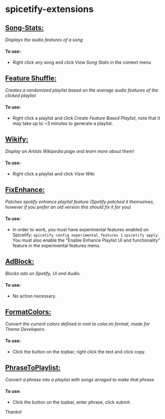 # spicetify-extensions

## [Song-Stats:](./songstats/README.md)

*Displays the audio features of a song*

#### To use:

* Right click any song and click *View Song Stats* in the context menu

## [Feature Shuffle:](./featureshuffle/README.md)

*Creates a randomized playlist based on the average audio features of the clicked playlist*

#### To use:

* Right click a playlist and click *Create Feature Based Playlist*, note that it may take up to ~3 minutes to generate a playlist.

## [Wikify:](./wikify/README.md)

*Display an Artists Wikipedia page and learn more about them!*

#### To use:

* Right click a playlist and click *View Wiki*

## [FixEnhance:](./old-sidebar/README.md)

*Patches spotify enhance playlist feature (Spotify patched it themselves, however if you prefer an old version this should fix it for you)*

#### To use:

* In order to work, you must have experimental features enabled on Spicetify:
``spicetify config experimental_features 1``
``spicetify apply``.
You must also enable the "Enable Enhance Playlist UI and functionality" feature in the experimental features menu.

## [AdBlock:](./adblock/README.md)

*Blocks ads on Spotify, UI and Audio.*

#### To use:

* No action necessary.

## [FormatColors:](./formatColors/README.md)

*Convert the current colors defined in root to color.ini format, made for Theme Developers.*

#### To use:

* Click the button on the topbar, right click the text and click copy.

## [PhraseToPlaylist:](./phraseToPlaylist/README.md)

*Convert a phrase into a playlist with songs arraged to make that phrase*

#### To use:

* Click the button on the topbar, enter phrase, click submit.

Thanks!
